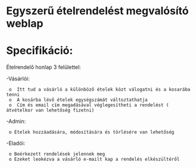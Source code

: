 # Egyszerű ételrendelést megvalósító weblap
# Specifikáció:

Ételrendelő honlap 3 felülettel:

  -Vásárlói:
  
     o	Itt tud a vásárló a különböző ételek közt válogatni és a kosarába tenni
     o	A kosárba lévő ételek egységszámát változtathatja
     o	Cím és email cím megadásával véglegesítheti a rendelést ( átvételkor van lehetőség fizetni)
  
  -Admin:
  
     o Ételek hozzáadására, módosítására és törlésére van lehetőség 
    
  -Eladói:
  
     o Beérkezett rendelések jelennek meg
     o Ezeket leokézva a vásárló e-mailt kap a rendelés elkészültéről
